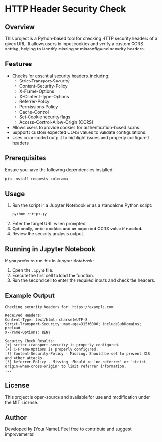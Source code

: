 # HTTP Header Security Check

## Overview
This project is a Python-based tool for checking HTTP security headers of a given URL. It allows users to input cookies and verify a custom CORS setting, helping to identify missing or misconfigured security headers.

## Features
- Checks for essential security headers, including:
  - Strict-Transport-Security
  - Content-Security-Policy
  - X-Frame-Options
  - X-Content-Type-Options
  - Referrer-Policy
  - Permissions-Policy
  - Cache-Control
  - Set-Cookie security flags
  - Access-Control-Allow-Origin (CORS)
- Allows users to provide cookies for authentication-based scans.
- Supports custom expected CORS values to validate configurations.
- Uses color-coded output to highlight issues and properly configured headers.

## Prerequisites
Ensure you have the following dependencies installed:
```sh
pip install requests colorama
```

## Usage
1. Run the script in a Jupyter Notebook or as a standalone Python script:
   ```sh
   python script.py
   ```
2. Enter the target URL when prompted.
3. Optionally, enter cookies and an expected CORS value if needed.
4. Review the security analysis output.

## Running in Jupyter Notebook
If you prefer to run this in Jupyter Notebook:
1. Open the `.ipynb` file.
2. Execute the first cell to load the function.
3. Run the second cell to enter the required inputs and check the headers.

## Example Output
```
Checking security headers for: https://example.com

Received Headers:
Content-Type: text/html; charset=UTF-8
Strict-Transport-Security: max-age=31536000; includeSubDomains; preload
X-Frame-Options: DENY

Security Check Results:
[+] Strict-Transport-Security is properly configured.
[+] X-Frame-Options is properly configured.
[!] Content-Security-Policy - Missing. Should be set to prevent XSS and other attacks.
[!] Referrer-Policy - Missing. Should be 'no-referrer' or 'strict-origin-when-cross-origin' to limit referrer information.
...
```

## License
This project is open-source and available for use and modification under the MIT License.

## Author
Developed by [Your Name]. Feel free to contribute and suggest improvements!

